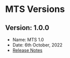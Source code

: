 # MTS Versions

## Version: 1.0.0
* Name: MTS 1.0 
* Date: 6th October, 2022
* [Release Notes](mts1.0-release-notes.md)






